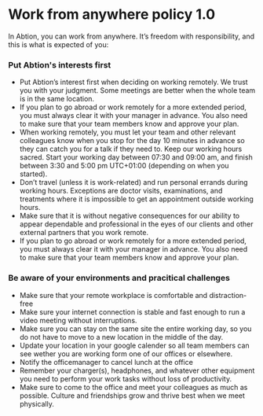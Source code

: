 # Work from anywhere policy 1.0

In Abtion, you can work from anywhere. It’s freedom with responsibility, and this is what is expected of you:

### Put Abtion's interests first
- Put Abtion’s interest first when deciding on working remotely. 
We trust you with your judgment. Some meetings are better when the whole team is in the same location.
- If you plan to go abroad or work remotely for a more extended period, you must always clear it with your manager in advance. 
You also need to make sure that your team members know and approve your plan.
- When working remotely, you must let your team and other relevant colleagues know when you stop for the day 10 minutes in advance so they can catch you for a talk if they need to.
Keep our working hours sacred. Start your working day between 07:30 and 09:00 am, and finish between 3:30 and 5:00 pm UTC+01:00 (depending on when you started).
- Don’t travel (unless it is work-related) and run personal errands during working hours. Exceptions are doctor visits, examinations, and treatments where it is impossible to get an appointment outside working hours.
- Make sure that it is without negative consequences for our ability to appear dependable and professional in the eyes of our clients and other external partners that you work remote.
- If you plan to go abroad or work remotely for a more extended period, you must always clear it with your manager in advance. You also need to make sure that your team members know and approve your plan.

### Be aware of your environments and pracitical challenges
- Make sure that your remote workplace is comfortable and distraction-free
- Make sure your internet connection is stable and fast enough to run a video meeting without interruptions.
- Make sure you can stay on the same site the entire working day, so you do not have to move to a new location in the middle of the day.
- Update your location in your google calender so all team members can see wether you are working form one of our offices or elsewhere.
- Notify the officemanager to cancel lunch at the office
- Remember your charger(s), headphones, and whatever other equipment you need to perform your work tasks without loss of productivity.
- Make sure to come to the office and meet your colleagues as much as possible. Culture and friendships grow and thrive best when we meet physically.
